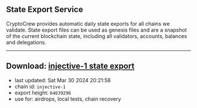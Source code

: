 ## State Export Service
CryptoCrew provides automatic daily state exports for all chains we validate. State export files can be used as genesis files and are a snapshot of the current blockchain state, including all validators, accounts, balances and delegations.

---
**Download: [injective-1 state export](https://dl-eu2.ccvalidators.com/SERVICE/injective/injective-1_export_64639296.json)**
---

- last updated: Sat Mar 30 2024 20:21:58
- chain id: `injective-1`
- export height: `64639296`
- use for: airdrops, local tests, chain recovery
